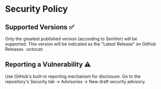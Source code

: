 <!--
This is a default security policy that applies to the entire standardrb organization.
It may be overridden by a repo-specific security policy.
https://docs.github.com/en/communities/setting-up-your-project-for-healthy-contributions/creating-a-default-community-health-file
-->

# Security Policy

## Supported Versions ✅

Only the greatest published version (according to SemVer) will be supported.
This version will be indicated as the "Latest Release" on GitHub Releases. :octocat:

## Reporting a Vulnerability ⚠️

Use GitHub's built-in reporting mechanism for disclosure.
Go to the repository's Security tab -> Advisories -> New draft security advisory.
